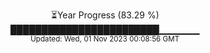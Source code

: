 <p align="center">
⏳Year Progress (83.29 %) <br>
████████████████████████▁▁▁▁▁▁ <br>
<sub>Updated: Wed, 01 Nov 2023 00:08:56 GMT</sub>
</p>

